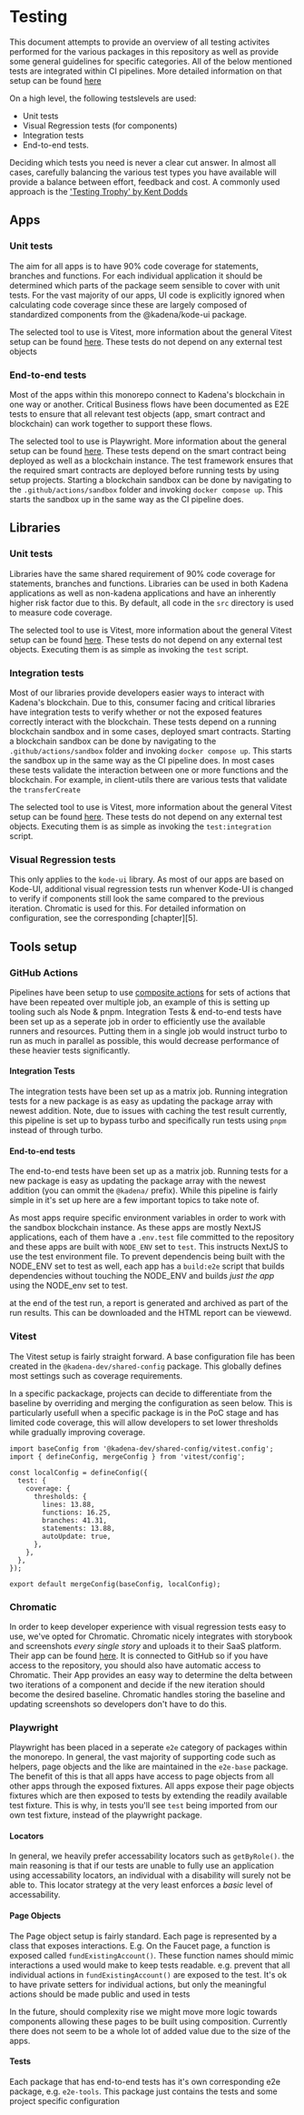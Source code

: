 # Testing

This document attempts to provide an overview of all testing activites performed
for the various packages in this repository as well as provide some general
guidelines for specific categories. All of the below mentioned tests are
integrated within CI pipelines. More detailed information on that setup can be
found [here][1]

On a high level, the following testslevels are used:

- Unit tests
- Visual Regression tests (for components)
- Integration tests
- End-to-end tests.

Deciding which tests you need is never a clear cut answer. In almost all cases,
carefully balancing the various test types you have available will provide a
balance between effort, feedback and cost. A commonly used approach is the
['Testing Trophy' by Kent Dodds][2]

## Apps

### Unit tests

The aim for all apps is to have 90% code coverage for statements, branches and
functions. For each individual application it should be determined which parts
of the package seem sensible to cover with unit tests. For the vast majority of
our apps, UI code is explicitly ignored when calculating code coverage since
these are largely composed of standardized components from the @kadena/kode-ui
package.

The selected tool to use is Vitest, more information about the general Vitest
setup can be found [here][3]. These tests do not depend on any external test
objects

### End-to-end tests

Most of the apps within this monorepo connect to Kadena's blockchain in one way
or another. Critical Business flows have been documented as E2E tests to ensure
that all relevant test objects (app, smart contract and blockchain) can work
together to support these flows.

The selected tool to use is Playwright. More information about the general setup
can be found [here][4]. These tests depend on the smart contract being deployed
as well as a blockchain instance. The test framework ensures that the required
smart contracts are deployed before running tests by using setup projects.
Starting a blockchain sandbox can be done by navigating to the
`.github/actions/sandbox` folder and invoking `docker compose up`. This starts
the sandbox up in the same way as the CI pipeline does.

## Libraries

### Unit tests

Libraries have the same shared requirement of 90% code coverage for statements,
branches and functions. Libraries can be used in both Kadena applications as
well as non-kadena applications and have an inherently higher risk factor due to
this. By default, all code in the `src` directory is used to measure code
coverage.

The selected tool to use is Vitest, more information about the general Vitest
setup can be found [here][3]. These tests do not depend on any external test
objects. Executing them is as simple as invoking the `test` script.

### Integration tests

Most of our libraries provide developers easier ways to interact with Kadena's
blockchain. Due to this, consumer facing and critical libraries have integration
tests to verify whether or not the exposed features correctly interact with the
blockchain. These tests depend on a running blockchain sandbox and in some
cases, deployed smart contracts. Starting a blockchain sandbox can be done by
navigating to the `.github/actions/sandbox` folder and invoking
`docker compose up`. This starts the sandbox up in the same way as the CI
pipeline does. In most cases these tests validate the interaction between one or
more functions and the blockchain. For example, in client-utils there are
various tests that validate the `transferCreate`

The selected tool to use is Vitest, more information about the general Vitest
setup can be found [here][3]. These tests do not depend on any external test
objects. Executing them is as simple as invoking the `test:integration` script.

### Visual Regression tests

This only applies to the `kode-ui` library. As most of our apps are based on
Kode-UI, additional visual regression tests run whenver Kode-UI is changed to
verify if components still look the same compared to the previous iteration.
Chromatic is used for this. For detailed information on configuration, see the
corresponding \[chapter]\[5].

## Tools setup

### GitHub Actions

Pipelines have been setup to use [composite actions][5] for sets of actions that
have been repeated over multiple job, an example of this is setting up tooling
such als Node & pnpm. Integration Tests & end-to-end tests have been set up as a
seperate job in order to efficiently use the available runners and resources.
Putting them in a single job would instruct turbo to run as much in parallel as
possible, this would decrease performance of these heavier tests significantly.

#### Integration Tests

The integration tests have been set up as a matrix job. Running integration
tests for a new package is as easy as updating the package array with newest
addition. Note, due to issues with caching the test result currently, this
pipeline is set up to bypass turbo and specifically run tests using `pnpm`
instead of through turbo.

#### End-to-end tests

The end-to-end tests have been set up as a matrix job. Running tests for a new
package is easy as updating the package array with the newest addition (you can
ommit the `@kadena/` prefix). While this pipeline is fairly simple in it's set
up here are a few important topics to take note of.

As most apps require specific environment variables in order to work with the
sandbox blockchain instance. As these apps are mostly NextJS applications, each
of them have a `.env.test` file committed to the repository and these apps are
built with `NODE_ENV` set to `test`. This instructs NextJS to use the test
environment file. To prevent dependencis being built with the NODE_ENV set to
test as well, each app has a `build:e2e` script that builds dependencies without
touching the NODE_ENV and builds _just the app_ using the NODE_env set to test.

at the end of the test run, a report is generated and archived as part of the
run results. This can be downloaded and the HTML report can be viewewd.

### Vitest

The Vitest setup is fairly straight forward. A base configuration file has been
created in the `@kadena-dev/shared-config` package. This globally defines most
settings such as coverage requirements.

In a specific packackage, projects can decide to differentiate from the baseline
by overriding and merging the configuration as seen below. This is particularly
usefull when a specific package is in the PoC stage and has limited code
coverage, this will allow developers to set lower thresholds while gradually
improving coverage.

```TS
import baseConfig from '@kadena-dev/shared-config/vitest.config';
import { defineConfig, mergeConfig } from 'vitest/config';

const localConfig = defineConfig({
  test: {
    coverage: {
      thresholds: {
        lines: 13.88,
        functions: 16.25,
        branches: 41.31,
        statements: 13.88,
        autoUpdate: true,
      },
    },
  },
});

export default mergeConfig(baseConfig, localConfig);

```

### Chromatic

In order to keep developer experience with visual regression tests easy to use,
we've opted for Chromatic. Chromatic nicely integrates with storybook and
screenshots _every single story_ and uploads it to their SaaS platform. Their
app can be found [here][6]. It is connected to GitHub so if you have access to
the repository, you should also have automatic access to Chromatic. Their App
provides an easy way to determine the delta between two iterations of a
component and decide if the new iteration should become the desired baseline.
Chromatic handles storing the baseline and updating screenshots so developers
don't have to do this.

### Playwright

Playwright has been placed in a seperate `e2e` category of packages within the
monorepo. In general, the vast majority of supporting code such as helpers, page
objects and the like are maintained in the `e2e-base` package. The benefit of
this is that all apps have access to page objects from all other apps through
the exposed fixtures. All apps expose their page objects fixtures which are then
exposed to tests by extending the readily available test fixture. This is why,
in tests you'll see `test` being imported from our own test fixture, instead of
the playwright package.

#### Locators

In general, we heavily prefer accessability locators such as `getByRole()`. the
main reasoning is that if our tests are unable to fully use an application using
accessability locators, an individual with a disability will surely not be able
to. This locator strategy at the very least enforces a _basic_ level of
accessability.

#### Page Objects

The Page object setup is fairly standard. Each page is represented by a class
that exposes interactions. E.g. On the Faucet page, a function is exposed called
`fundExistingAccount()`. These function names should mimic interactions a used
would make to keep tests readable. e.g. prevent that all individual actions in
`fundExistingAccount()` are exposed to the test. It's ok to have private setters
for individual actions, but only the meaningful actions should be made public
and used in tests

In the future, should complexity rise we might move more logic towards
components allowing these pages to be built using composition. Currently there
does not seem to be a whole lot of added value due to the size of the apps.

#### Tests

Each package that has end-to-end tests has it's own corresponding e2e package,
e.g. `e2e-tools`. This package just contains the tests and some project specific
configuration

[1]: #github-actions
[2]: https://kentcdodds.com/blog/the-testing-trophy-and-testing-classifications
[3]: #vitest
[4]: #playwright
[5]: #chromatic
[6]: https://www.chromatic.com/
